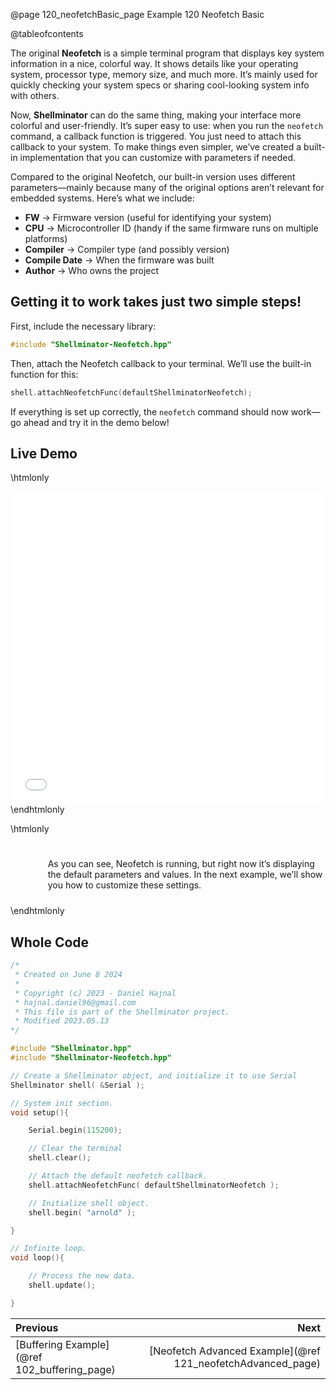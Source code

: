 @page 120_neofetchBasic_page Example 120 Neofetch Basic

@tableofcontents

The original **Neofetch** is a simple terminal program that displays key system information in a nice, colorful way. It shows details like your operating system, processor type, memory size, and much more. It’s mainly used for quickly checking your system specs or sharing cool-looking system info with others.  

Now, **Shellminator** can do the same thing, making your interface more colorful and user-friendly. It’s super easy to use: when you run the `neofetch` command, a callback function is triggered. You just need to attach this callback to your system. To make things even simpler, we’ve created a built-in implementation that you can customize with parameters if needed.  

Compared to the original Neofetch, our built-in version uses different parameters—mainly because many of the original options aren’t relevant for embedded systems. Here’s what we include:  

- **FW** → Firmware version (useful for identifying your system)  
- **CPU** → Microcontroller ID (handy if the same firmware runs on multiple platforms)  
- **Compiler** → Compiler type (and possibly version)  
- **Compile Date** → When the firmware was built  
- **Author** → Who owns the project  

## Getting it to work takes just two simple steps!  

First, include the necessary library:  
```cpp
#include "Shellminator-Neofetch.hpp"
```  

Then, attach the Neofetch callback to your terminal. We’ll use the built-in function for this:  
```cpp
shell.attachNeofetchFunc(defaultShellminatorNeofetch);
```  

If everything is set up correctly, the `neofetch` command should now work—go ahead and try it in the demo below!  

## Live Demo

\htmlonly
<iframe id="demoFrame" src="webExamples/120_neofetchBasic.html" style="height:500px;width:100%;border:none;display:block;"></iframe>
\endhtmlonly

\htmlonly
<div style="display:flex; align-items: center;">
    <div style="width:100px; height:100px; margin-right: 20px;">
        <lottie-player src="Light-bulb.json" background="transparent" speed="1" style="width: 100%; height: 100%;" direction="1" playMode="normal" loop autoplay></lottie-player>
    </div>
    <div>
        <p>As you can see, Neofetch is running, but right now it’s displaying the default parameters and values. In the next example, we’ll show you how to customize these settings.
        </p>
    </div>
</div>
\endhtmlonly

## Whole Code

```cpp
/*
 * Created on June 8 2024
 *
 * Copyright (c) 2023 - Daniel Hajnal
 * hajnal.daniel96@gmail.com
 * This file is part of the Shellminator project.
 * Modified 2023.05.13
*/

#include "Shellminator.hpp"
#include "Shellminator-Neofetch.hpp"

// Create a Shellminator object, and initialize it to use Serial
Shellminator shell( &Serial );

// System init section.
void setup(){

    Serial.begin(115200);

    // Clear the terminal
    shell.clear();

    // Attach the default neofetch callback.
    shell.attachNeofetchFunc( defaultShellminatorNeofetch );

    // Initialize shell object.
    shell.begin( "arnold" );

}

// Infinite loop.
void loop(){

    // Process the new data.
    shell.update();

}
```

<div class="section_buttons">
 
| Previous          |                         Next |
|:------------------|-----------------------------:|
|[Buffering Example](@ref 102_buffering_page) | [Neofetch Advanced Example](@ref 121_neofetchAdvanced_page) |
 
</div>